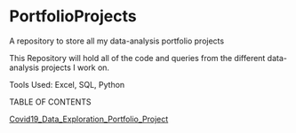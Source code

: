 # PortfolioProjects

A repository to store all my data-analysis portfolio projects

This Repository will hold all of the code and queries from the different data-analysis projects I work on.

Tools Used: Excel, SQL, Python

TABLE OF CONTENTS

[Covid19_Data_Exploration_Portfolio_Project](/Covid19_Data_Exploration_Portfolio_Projec.sql)
